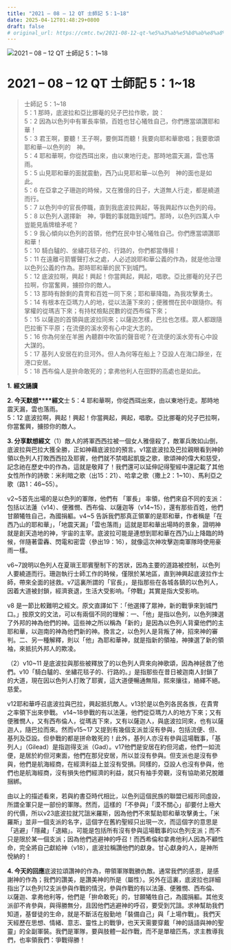 ```yaml
---
title: "2021 – 08 – 12 QT 士師記 5：1~18"
date: 2025-04-12T01:48:29+0800
draft: false
# original_url: https://cmtc.tw/2021-08-12-qt-%e5%a3%ab%e5%b8%ab%e8%a8%98-5%ef%bc%9a118
---
```


![2021 – 08 – 12 QT 士師記 5：1~18](/images/qt.jpg   "2021 – 08 – 12 QT 士師記 5：1~18")

# 2021 – 08 – 12 QT 士師記 5：1~18

> 士師記 5：1~18  
> 5：1 那時，底波拉和亞比挪菴的兒子巴拉作歌，說：  
> 5：2 因為以色列中有軍長率領，百姓也甘心犧牲自己，你們應當頌讚耶和華！  
> 5：3 君王啊，要聽！王子啊，要側耳而聽！我要向耶和華歌唱；我要歌頌耶和華─以色列的　神。  
> 5：4 耶和華啊，你從西珥出來，由以東地行走。那時地震天漏，雲也落雨。  
> 5：5 山見耶和華的面就震動，西乃山見耶和華─以色列　神的面也是如此。  
> 5：6 在亞拿之子珊迦的時候，又在雅億的日子，大道無人行走，都是繞道而行。  
> 5：7 以色列中的官長停職，直到我底波拉興起，等我興起作以色列的母。  
> 5：8 以色列人選擇新　神，爭戰的事就臨到城門。那時，以色列四萬人中豈能見盾牌槍矛呢？  
> 5：9 我心傾向以色列的首領，他們在民中甘心犧牲自己。你們應當頌讚耶和華！  
> 5：10 騎白驢的、坐繡花毯子的、行路的，你們都當傳揚！  
> 5：11 在遠離弓箭響聲打水之處，人必述說耶和華公義的作為，就是他治理以色列公義的作為。那時耶和華的民下到城門。  
> 5：12 底波拉啊，興起！興起！你當興起，興起，唱歌。亞比挪菴的兒子巴拉啊，你當奮興，擄掠你的敵人。  
> 5：13 那時有餘剩的貴冑和百姓一同下來；耶和華降臨，為我攻擊勇士。  
> 5：14 有根本在亞瑪力人的地，從以法蓮下來的；便雅憫在民中跟隨你。有掌權的從瑪吉下來；有持杖檢點民數的從西布倫下來；  
> 5：15 以薩迦的首領與底波拉同來；以薩迦怎樣，巴拉也怎樣。眾人都跟隨巴拉衝下平原；在流便的溪水旁有心中定大志的。  
> 5：16 你為何坐在羊圈 內聽群中吹笛的聲音呢？在流便的溪水旁有心中設大謀的。  
> 5：17 基列人安居在約旦河外。但人為何等在船上？亞設人在海口靜坐，在港口安居。  
> 5：18 西布倫人是拚命敢死的；拿弗他利人在田野的高處也是如此。

**1.** **經文誦讀**

**2. 今天默想****經文**士 5：4 耶和華啊，你從西珥出來，由以東地行走。那時地震天漏，雲也落雨。  
5：12 底波拉啊，興起！興起！你當興起，興起，唱歌。亞比挪菴的兒子巴拉啊，你當奮興，擄掠你的敵人。

**3. 分享默想經文**（1）敵人的將軍西西拉被一個女人雅億殺了，敵軍兵敗如山倒，底波拉與巴拉大獲全勝，正如神藉底波拉的預言。v1當底波拉及巴拉親眼看到神帥領以色列人打敗西西拉及耶賓，他們就不禁唱起凱旋之歌，歌頌神的偉大和慈受，記念祂在歷史中的作為，這就是敬拜了！我們還可以延伸記得聖經中還記載了其他女性所作的詩歌：米利暗之歌（出15：21）、哈拿之歌（撒上2：1~10）、馬利亞之歌（路1：46~55）。

v2~5首先出場的是以色列的軍隊，他們有 「軍長」 率領，他們來自不同的支派：包括以法蓮（v14）、便雅憫、西布倫、以薩迦等（v14~15），還有那些百姓，他們甘願犧牲自己，為國捐軀。v4~5 告訴我們那真正領軍的是耶和華，作者稱是「在西乃山的耶和華」，「地震天漏」「雲也落雨」這就是耶和華出場時的景象，證明神就是創天造地的神，宇宙的主宰。底波拉可能是連想到耶和華在西乃山上降臨的時候，伴隨著雷轟、閃電和密雲（參出19：16），就像這次神攻擊迦南軍隊時使用豪雨一樣。

v6~7說明以色列人在夏瑣王耶賓壓制下的苦狀，因為主要的道路被控制，以色列人要繞道而行。珊迦執行士師工作的時候，僅限於某地區，直到神興起底波拉作士師，帶來全面的拯救。v7這裏所謂的「官長」，是指那些在各城各鎮的以色列人，因着大道被封鎖，經濟衰退，生活大受影响。「停戰」其實是指大受影响。

v8 是一節比較難明之經文。原文直譯如下：「他選擇了眾神，新的戰爭來到城門口。」按原文的文法，可以有兩個不同的理解：一、「他」是指以色列，以色列揀選了外邦的神為他們的神。這些神之所以稱為「新的」是因為以色列人背棄他們的主耶和華，以迦南的神為他們新的神。換言之，以色列人是背叛了神，招來神的審判。二、另一種解釋，則以「他」為耶和華神，就是指新的領袖，神揀選了新的領袖，來抵抗外邦人的欺凌。

（2）v10~11 是底波拉與那些被釋放了的以色列人齊來向神歌頌，因為神拯救了他們。v10「騎白驢的、坐繡花毯子的、行路的。」是指那些在昔日被迦南人封鎖了的大道，現在因以色列人打敗了耶賓，這大道便暢通無阻，熙來攘往，絡繹不絕。慈愛。

v12耶和華呼召底波拉與巴拉，興起抵抗敵人。v13於是以色列各民各族，在貴冑之率領下出來參戰。 v14~18參戰的有以法蓮，他們從亞瑪力人的地方下來；又有便雅憫人，又有西布倫人，從瑪吉下來，又有以薩迦人，與底波拉同來，也有以薩迦人，隨巴拉而來。然而v15~17 又提到有幾個支派並沒有參與，包括流便、但、基列及亞設。但參戰的都是拼命敢死的！此外，基列人亦沒有參與這場戰事，「基列人」（Gilead）是指迦得支派（Gad）。v17他們是安居在約但河處，他們一如流便，是居於約但河東面，他們在那兒安居，所以並沒有參與。但支派也是沒有參與，他們是航海經商，在經濟利益上並沒有受損。同樣的，亞設人也沒有參與，他們也是航海經商，沒有損失他們經濟的利益，就只有袖手旁觀，沒有協助弟兄脫離捆綁。

由以上的描述看來，若與約書亞時代相比，以色列這個民族的聯盟已經形同虛設，所謂全軍只是一部份的軍隊。然而，這樣的「不參與」「漠不關心」卻要付上極大的代價，所以v23底波拉就咒詛米羅斯，因為他們不來幫助耶和華攻擊勇士。「米羅斯」並非一個支派的名字，這個字在舊約聖經只出現一次，而這個字的意思是「逃避」「隱藏」「退縮」。可能是包括所有沒有參與這場戰事的以色列支派；而不只是限於某一個支派；因為他們逃避神的呼召！而西希倫和拿弗他利人因為不顧性命，完全將自己獻給神（v18），底波拉稱讚他們的獻身。甘心獻身的人，是神所悅納的！

**4. 今天的回應**底波拉頌讚神的作為，帶領軍隊戰勝仇敵。通常我們的感恩，是感謝神的作為；我們的讚美，是讚美神的所是（屬性）。另外在這裏，底波拉也詳細指出了以色列12支派參與作戰的情況，參與作戰的有以法蓮、便雅憫、西布倫、以薩迦、拿弗他利等，他們是「拚命敢死」的，甘願犧牲自己，為國捐軀。其他支派卻不肯參與，與得勝無分，且因他們逃避神的呼召，要受到咒詛。求神幫助我們知道，基督徒的生命，就是不斷活在殷勤地「裝備自己」與「上場作戰」。我們天天經歷在思想、情緒、意志、靈性上的戰爭，也天天需要穿戴「神的話語與神的聖靈」的全副軍裝。我們是軍隊，要與肢體一起作戰，而不是單槍匹馬，求主教導我們，也率領我們：爭戰得勝！